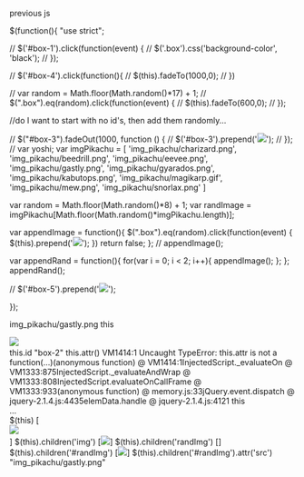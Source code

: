 previous js

$(function(){
  "use strict";

  // $('#box-1').click(function(event) {
  //   $('.box').css('background-color', 'black');
  // });

  // $('#box-4').click(function(){
  //   $(this).fadeTo(1000,0);
  // })

// var random = Math.floor(Math.random()*17) + 1;
// $(".box").eq(random).click(function(event) {
//     $(this).fadeTo(600,0);
//   });

//do I want to start with no id's, then add them randomly...

 // $("#box-3").fadeOut(1000, function () {
 //                $('#box-3').prepend('<img id="theImg" src="https://upload.wikimedia.org/wikipedia/en/7/78/SMWYoshi.png" />');
 //            });
// var yoshi;
var imgPikachu = [
'img_pikachu/charizard.png',
'img_pikachu/beedrill.png',
'img_pikachu/eevee.png',
'img_pikachu/gastly.png',
'img_pikachu/gyarados.png',
'img_pikachu/kabutops.png',
'img_pikachu/magikarp.gif',
'img_pikachu/mew.png',
'img_pikachu/snorlax.png'
]

var random = Math.floor(Math.random()*8) + 1;
var randImage = imgPikachu[Math.floor(Math.random()*imgPikachu.length)];



var appendImage = function(){
  $(".box").eq(random).click(function(event) {
  $(this).prepend('<img id="randImg" src="' + randImage +'" />');
  })
  return false;
};
// appendImage();

var appendRand = function(){
  for(var i = 0; i < 2; i++){
  appendImage();
  };
};
appendRand();


// $('#box-5').prepend('<img id="randImg" src="https://upload.wikimedia.org/wikipedia/en/7/78/SMWYoshi.png" />');


});



img_pikachu/gastly.png
this
<div id=​"box-2" class=​"box">​<img id=​"randImg" src=​"img_pikachu/​gastly.png">​</div>​
this.id
"box-2"
this.attr()
VM1414:1 Uncaught TypeError: this.attr is not a function(…)(anonymous function) @ VM1414:1InjectedScript._evaluateOn @ VM1333:875InjectedScript._evaluateAndWrap @ VM1333:808InjectedScript.evaluateOnCallFrame @ VM1333:933(anonymous function) @ memory.js:33jQuery.event.dispatch @ jquery-2.1.4.js:4435elemData.handle @ jquery-2.1.4.js:4121
this
<div id=​"box-2" class=​"box">​…​</div>​
$(this)
[<div id=​"box-2" class=​"box">​<img id=​"randImg" src=​"img_pikachu/​gastly.png">​</div>​]
$(this).children('img')
[<img id=​"randImg" src=​"img_pikachu/​gastly.png">​]
$(this).children('randImg')
[]
$(this).children('#randImg')
[<img id=​"randImg" src=​"img_pikachu/​gastly.png">​]
$(this).children('#randImg').attr('src')
"img_pikachu/gastly.png"